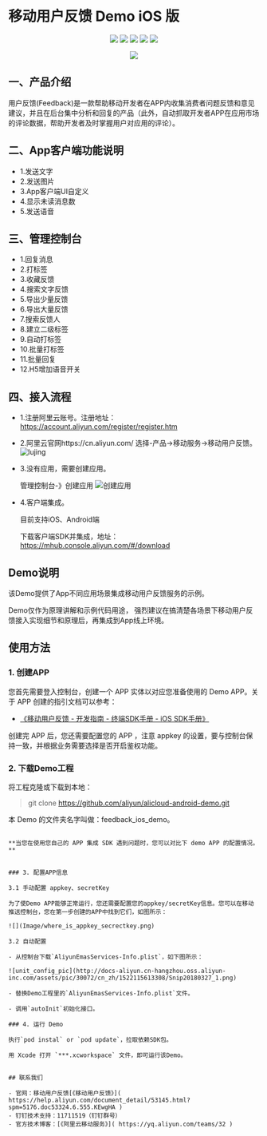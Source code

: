 # 移动用户反馈 Demo iOS 版



<p align="center">
<a href=""><img src="https://img.shields.io/badge/platform-iOS-brightgreen.svg"></a>
<a href=""><img src="https://img.shields.io/badge/pod-support-brightgreen.svg"></a>
<a href=""><img src="https://img.shields.io/badge/Swift-compatible-orange.svg"></a>
<a href=""><img src="https://img.shields.io/badge/language-ObjC-orange.svg"></a>
<a href=""><img src="https://img.shields.io/badge/platform-iOS%207.0%2B-ff69b5152950834.svg"></a>
</p>


<div align="center">

<img src="Image/feedback_product_logo.png">

</div>





## 一、产品介绍
用户反馈(Feedback)是一款帮助移动开发者在APP内收集消费者问题反馈和意见建议，并且在后台集中分析和回复的产品（此外，自动抓取开发者APP在应用市场的评论数据，帮助开发者及时掌握用户对应用的评论）。

## 二、App客户端功能说明
* 1.发送文字
* 2.发送图片
* 3.App客户端UI自定义
* 4.显示未读消息数
* 5.发送语音

## 三、管理控制台
* 1.回复消息
* 2.打标签
* 3.收藏反馈
* 4.搜索文字反馈
* 5.导出少量反馈
* 6.导出大量反馈
* 7.搜索反馈人
* 8.建立二级标签
* 9.自动打标签
* 10.批量打标签
* 11.批量回复
* 12.H5增加语音开关

## 四、接入流程
* 1.注册阿里云账号。注册地址：https://account.aliyun.com/register/register.htm
* 2.阿里云官网https://cn.aliyun.com/ 选择-产品->移动服务->移动用户反馈。
![lujing](http://docs-aliyun.cn-hangzhou.oss.aliyun-inc.com/assets/pic/53140/cn_zh/1493891269187/%E5%B1%8F%E5%B9%95%E5%BF%AB%E7%85%A7%202017-05-04%20%E4%B8%8B%E5%8D%885.47.19.png)
* 3.没有应用，需要创建应用。

	管理控制台-》创建应用
	![创建应用](http://docs-aliyun.cn-hangzhou.oss.aliyun-inc.com/assets/pic/53140/cn_zh/1493989535855/33.png)


* 4.客户端集成。

	 目前支持iOS、Android端

     下载客户端SDK并集成，地址：https://mhub.console.aliyun.com/#/download


## Demo说明

该Demo提供了App不同应用场景集成移动用户反馈服务的示例。

Demo仅作为原理讲解和示例代码用途，
强烈建议在搞清楚各场景下移动用户反馈接入实现细节和原理后，再集成到App线上环境。


## 使用方法

### 1. 创建APP


您首先需要登入控制台，创建一个 APP 实体以对应您准备使用的 Demo APP。关于 APP 创建的指引文档可以参考：

- [ 《移动用户反馈 - 开发指南 - 终端SDK手册 - iOS SDK手册》]( https://help.aliyun.com/document_detail/53145.html?spm=5176.doc53324.6.555.KEwgHA )

创建完 APP 后，您还需要配置您的 APP ，注意 appkey 的设置，要与控制台保持一致，并根据业务需要选择是否开启鉴权功能。



### 2. 下载Demo工程

将工程克隆或下载到本地：

> git clone https://github.com/aliyun/alicloud-android-demo.git

本 Demo 的文件夹名字叫做：feedback_ios_demo。

 ```

**当您在使用您自己的 APP 集成 SDK 遇到问题时，您可以对比下 demo APP 的配置情况。**


### 3. 配置APP信息

3.1 手动配置 appkey、secretKey

为了使Demo APP能够正常运行，您还需要配置您的appkey/secretKey信息。您可以在移动推送控制台，您在第一步创建的APP中找到它们，如图所示：

![](Image/where_is_appkey_secrectkey.png)

3.2 自动配置

- 从控制台下载`AliyunEmasServices-Info.plist`，如下图所示：

![unit_config_pic](http://docs-aliyun.cn-hangzhou.oss.aliyun-inc.com/assets/pic/30072/cn_zh/1522115613308/Snip20180327_1.png)

- 替换Demo工程里的`AliyunEmasServices-Info.plist`文件。

- 调用`autoInit`初始化接口。

### 4. 运行 Demo

执行`pod instal` or `pod update`，拉取依赖SDK包。

用 Xcode 打开 `***.xcworkspace` 文件，即可运行该Demo。


## 联系我们

 - 官网：移动用户反馈[《移动用户反馈》]( https://help.aliyun.com/document_detail/53145.html?spm=5176.doc53324.6.555.KEwgHA )
 - 钉钉技术支持：11711519（钉钉群号）
 - 官方技术博客：[《阿里云移动服务》]( https://yq.aliyun.com/teams/32 )

